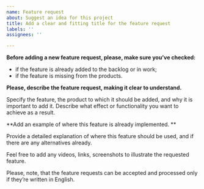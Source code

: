 ```yaml
---
name: Feature request
about: Suggest an idea for this project
title: Add a clear and fitting title for the feature request
labels: ''
assignees: ''

---
```


**Before adding a new feature request, please, make sure you’ve checked:**

<ul>
<li>if the feature is already added to the backlog or in work;</li>
<li>if the feature is missing from the products.</li>
</ul>

**Please, describe the feature request, making it clear to understand.**

Specify the feature, the product to which it should be added, and why it is important to add it. 
Describe what effect or functionality you want to achieve as a result.

**Add an example of where this feature is already implemented. **

Provide a detailed explanation of where this feature should be used, and if there are any alternatives already. 

Feel free to add any videos, links, screenshots to illustrate the requested feature.

Please, note, that the feature requests can be accepted and processed only if they’re written in English.
